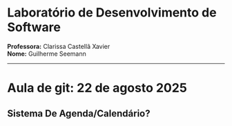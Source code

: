 # Laboratório de Desenvolvimento de Software


**Professora:** Clarissa Castellã Xavier  
**Nome:** Guilherme Seemann  

---
# Aula de git: 22 de agosto 2025
## Sistema De Agenda/Calendário?
